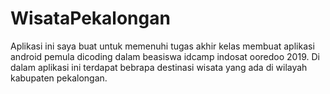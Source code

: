 # WisataPekalongan
Aplikasi ini saya buat untuk memenuhi tugas akhir kelas membuat aplikasi android pemula dicoding dalam beasiswa idcamp indosat ooredoo 2019. Di dalam aplikasi ini terdapat bebrapa destinasi wisata yang ada di wilayah kabupaten pekalongan.
